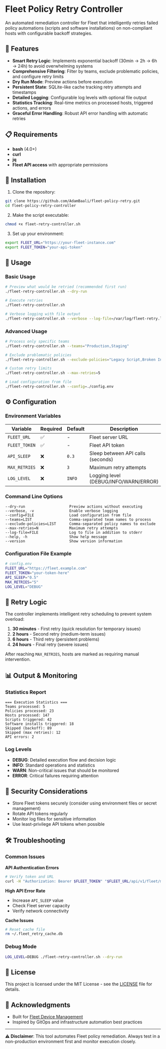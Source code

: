 # Fleet Policy Retry Controller

An automated remediation controller for Fleet that intelligently retries failed policy automations (scripts and software installations) on non-compliant hosts with configurable backoff strategies.

## 🚀 Features

- **Smart Retry Logic**: Implements exponential backoff (30min → 2h → 6h → 24h) to avoid overwhelming systems
- **Comprehensive Filtering**: Filter by teams, exclude problematic policies, and configure retry limits
- **Dry Run Mode**: Preview actions before execution
- **Persistent State**: SQLite-like cache tracking retry attempts and timestamps
- **Detailed Logging**: Configurable log levels with optional file output
- **Statistics Tracking**: Real-time metrics on processed hosts, triggered actions, and errors
- **Graceful Error Handling**: Robust API error handling with automatic retries

## 📋 Requirements

- **bash** (4.0+)
- **curl** 
- **jq**
- **Fleet API access** with appropriate permissions

## 🔧 Installation

1. Clone the repository:
```bash
git clone https://github.com/AdamBaali/fleet-policy-retry.git
cd fleet-policy-retry-controller
```

2. Make the script executable:
```bash
chmod +x fleet-retry-controller.sh
```

3. Set up your environment:
```bash
export FLEET_URL="https://your-fleet-instance.com"
export FLEET_TOKEN="your-api-token"
```

## 🚦 Usage

### Basic Usage

```bash
# Preview what would be retried (recommended first run)
./fleet-retry-controller.sh --dry-run

# Execute retries
./fleet-retry-controller.sh

# Verbose logging with file output
./fleet-retry-controller.sh --verbose --log-file=/var/log/fleet-retry.log
```

### Advanced Usage

```bash
# Process only specific teams
./fleet-retry-controller.sh --teams="Production,Staging"

# Exclude problematic policies
./fleet-retry-controller.sh --exclude-policies="Legacy Script,Broken Install"

# Custom retry limits
./fleet-retry-controller.sh --max-retries=5

# Load configuration from file
./fleet-retry-controller.sh --config=./config.env
```

## ⚙️ Configuration

### Environment Variables

| Variable | Required | Default | Description |
|----------|----------|---------|-------------|
| `FLEET_URL` | ✅ | - | Fleet server URL |
| `FLEET_TOKEN` | ✅ | - | Fleet API token |
| `API_SLEEP` | ❌ | `0.3` | Sleep between API calls (seconds) |
| `MAX_RETRIES` | ❌ | `3` | Maximum retry attempts |
| `LOG_LEVEL` | ❌ | `INFO` | Logging level (DEBUG/INFO/WARN/ERROR) |

### Command Line Options

```
--dry-run                    Preview actions without executing
--verbose, -v                Enable verbose logging
--config=FILE                Load configuration from file
--teams=LIST                 Comma-separated team names to process
--exclude-policies=LIST      Comma-separated policy names to exclude
--max-retries=N              Maximum retry attempts
--log-file=FILE              Log to file in addition to stderr
--help, -h                   Show help message
--version                    Show version information
```

### Configuration File Example

```bash
# config.env
FLEET_URL="https://fleet.example.com"
FLEET_TOKEN="your-token-here"
API_SLEEP="0.5"
MAX_RETRIES="5"
LOG_LEVEL="DEBUG"
```

## 🔄 Retry Logic

The controller implements intelligent retry scheduling to prevent system overload:

1. **30 minutes** - First retry (quick resolution for temporary issues)
2. **2 hours** - Second retry (medium-term issues)
3. **6 hours** - Third retry (persistent problems)
4. **24 hours** - Final retry (severe issues)

After reaching `MAX_RETRIES`, hosts are marked as requiring manual intervention.

## 📊 Output & Monitoring

### Statistics Report
```
=== Execution Statistics ===
Teams processed: 5
Policies processed: 23
Hosts processed: 147
Scripts triggered: 42
Software installs triggered: 18
Skipped (backoff): 89
Skipped (max retries): 12
API errors: 2
```

### Log Levels
- **DEBUG**: Detailed execution flow and decision logic
- **INFO**: Standard operations and statistics
- **WARN**: Non-critical issues that should be monitored
- **ERROR**: Critical failures requiring attention

## 🔐 Security Considerations

- Store Fleet tokens securely (consider using environment files or secret management)
- Rotate API tokens regularly
- Monitor log files for sensitive information
- Use least-privilege API tokens when possible

## 🛠️ Troubleshooting

### Common Issues

**API Authentication Errors**
```bash
# Verify token and URL
curl -H "Authorization: Bearer $FLEET_TOKEN" "$FLEET_URL/api/v1/fleet/me"
```

**High API Error Rate**
- Increase `API_SLEEP` value
- Check Fleet server capacity
- Verify network connectivity

**Cache Issues**
```bash
# Reset cache file
rm ~/.fleet_retry_cache.db
```

### Debug Mode
```bash
LOG_LEVEL=DEBUG ./fleet-retry-controller.sh --dry-run
```

## 📄 License

This project is licensed under the MIT License - see the [LICENSE](LICENSE) file for details.

## 🙏 Acknowledgments

- Built for [Fleet Device Management](https://fleetdm.com/)
- Inspired by GitOps and infrastructure automation best practices
---

**⚠️ Disclaimer**: This tool automates Fleet policy remediation. Always test in a non-production environment first and monitor execution closely.
